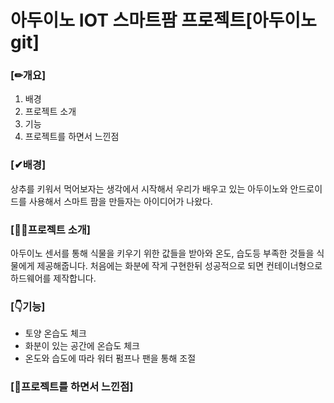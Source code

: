 # 아두이노 IOT 스마트팜 프로젝트[아두이노 git]

### [✏개요]
1. 배경
2. 프로젝트 소개
3. 기능
4. 프로젝트를 하면서 느낀점

### [✔배경]

상추를 키워서 먹어보자는 생각에서 시작해서 우리가 배우고 있는 아두이노와 안드로이드를 사용해서 스마트 팜을 만들자는 아이디어가 나왔다.

### [👨‍🏫프로젝트 소개]

아두이노 센서를 통해 식물을 키우기 위한 값들을 받아와 온도, 습도등 부족한 것들을 식물에게 제공해줍니다.
처음에는 화분에 작게 구현한뒤 성공적으로 되면 컨테이너형으로 하드웨어를 제작합니다.

### [👇기능]

- 토양 온습도 체크
- 화분이 있는 공간에 온습도 체크
- 온도와 습도에 따라 워터 펌프나 팬을 통해 조절

### [🧑프로젝트를 하면서 느낀점]

